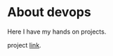 # About devops

Here I have my hands on projects.

project <a href="https://roadmap.sh/projects/basic-dns">link</a>.
